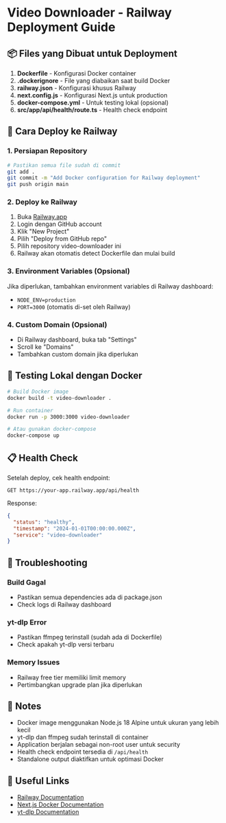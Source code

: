 # Video Downloader - Railway Deployment Guide

## 📦 Files yang Dibuat untuk Deployment

1. **Dockerfile** - Konfigurasi Docker container
2. **.dockerignore** - File yang diabaikan saat build Docker
3. **railway.json** - Konfigurasi khusus Railway
4. **next.config.js** - Konfigurasi Next.js untuk production
5. **docker-compose.yml** - Untuk testing lokal (opsional)
6. **src/app/api/health/route.ts** - Health check endpoint

## 🚀 Cara Deploy ke Railway

### 1. Persiapan Repository
```bash
# Pastikan semua file sudah di commit
git add .
git commit -m "Add Docker configuration for Railway deployment"
git push origin main
```

### 2. Deploy ke Railway
1. Buka [Railway.app](https://railway.app)
2. Login dengan GitHub account
3. Klik "New Project"
4. Pilih "Deploy from GitHub repo"
5. Pilih repository video-downloader ini
6. Railway akan otomatis detect Dockerfile dan mulai build

### 3. Environment Variables (Opsional)
Jika diperlukan, tambahkan environment variables di Railway dashboard:
- `NODE_ENV=production`
- `PORT=3000` (otomatis di-set oleh Railway)

### 4. Custom Domain (Opsional)
- Di Railway dashboard, buka tab "Settings"
- Scroll ke "Domains"
- Tambahkan custom domain jika diperlukan

## 🧪 Testing Lokal dengan Docker

```bash
# Build Docker image
docker build -t video-downloader .

# Run container
docker run -p 3000:3000 video-downloader

# Atau gunakan docker-compose
docker-compose up
```

## 📋 Health Check

Setelah deploy, cek health endpoint:
```
GET https://your-app.railway.app/api/health
```

Response:
```json
{
  "status": "healthy",
  "timestamp": "2024-01-01T00:00:00.000Z",
  "service": "video-downloader"
}
```

## 🔧 Troubleshooting

### Build Gagal
- Pastikan semua dependencies ada di package.json
- Check logs di Railway dashboard

### yt-dlp Error
- Pastikan ffmpeg terinstall (sudah ada di Dockerfile)
- Check apakah yt-dlp versi terbaru

### Memory Issues
- Railway free tier memiliki limit memory
- Pertimbangkan upgrade plan jika diperlukan

## 📝 Notes

- Docker image menggunakan Node.js 18 Alpine untuk ukuran yang lebih kecil
- yt-dlp dan ffmpeg sudah terinstall di container
- Application berjalan sebagai non-root user untuk security
- Health check endpoint tersedia di `/api/health`
- Standalone output diaktifkan untuk optimasi Docker

## 🔗 Useful Links

- [Railway Documentation](https://docs.railway.app)
- [Next.js Docker Documentation](https://nextjs.org/docs/deployment#docker-image)
- [yt-dlp Documentation](https://github.com/yt-dlp/yt-dlp)
